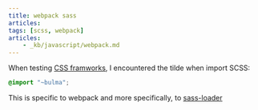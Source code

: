 ```yaml
---
title: webpack sass
articles:
tags: [scss, webpack]
articles:
    - _kb/javascript/webpack.md
---
```


When testing [CSS framworks](https://al-un.github.io/css), I encountered the tilde
when import SCSS:

```scss
@import "~bulma";
```

This is specific to webpack and more specifically, to [sass-loader](https://github.com/webpack-contrib/sass-loader#imports)
